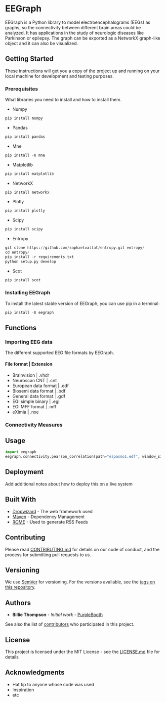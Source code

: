 # EEGraph

EEGraph is a Python library to model electroencephalograms (EEGs) as graphs, so the connectivity between different brain areas could be analyzed. It has applications
in the study of neurologic diseases like Parkinson or epilepsy. The graph can be exported as a NetworkX graph-like object and it can also be visualized. 


## Getting Started

These instructions will get you a copy of the project up and running on your local machine for development and testing purposes.

### Prerequisites

What libraries you need to install and how to install them.

* Numpy
```python
pip install numpy
```
* Pandas
```python
pip install pandas
```
* Mne
```python
pip install -U mne
```
* Matplotlib
```python
pip install matplotlib
```
* NetworkX
```python
pip install networkx
```
* Plotly
```python
pip install plotly
```
* Scipy
```python
pip install scipy
```
* Entropy
```python
git clone https://github.com/raphaelvallat/entropy.git entropy/
cd entropy/
pip install -r requirements.txt
python setup.py develop
```
* Scot
```python
pip install scot
```

### Installing EEGraph

To install the latest stable version of EEGraph, you can use pip in a terminal:

```python
pip install -U eegraph
```

## Functions

### Importing EEG data 
The different supported EEG file formats by EEGraph.

#### File format | Extension
* Brainvision | .vhdr
* Neuroscan CNT  | .cnt
* European data format | .edf
* Biosemi data format | .bdf
* General data format | .gdf
* EGI simple binary | .egi
* EGI MFF format | .mff
* eXimia | .nxe


### Connectivity Measures

## Usage
```python
import eegraph
eegraph.connectivity.pearson_correlation(path="espasmo1.edf", window_size = [0,4], exclude = ['EEG TAntI1-TAntI', 'EEG TAntD1-TAntD', 'EEG EKG1-EKG2'])
```

## Deployment

Add additional notes about how to deploy this on a live system

## Built With

* [Dropwizard](http://www.dropwizard.io/1.0.2/docs/) - The web framework used
* [Maven](https://maven.apache.org/) - Dependency Management
* [ROME](https://rometools.github.io/rome/) - Used to generate RSS Feeds

## Contributing

Please read [CONTRIBUTING.md](https://gist.github.com/PurpleBooth/b24679402957c63ec426) for details on our code of conduct, and the process for submitting pull requests to us.

## Versioning

We use [SemVer](http://semver.org/) for versioning. For the versions available, see the [tags on this repository](https://github.com/your/project/tags). 

## Authors

* **Billie Thompson** - *Initial work* - [PurpleBooth](https://github.com/PurpleBooth)

See also the list of [contributors](https://github.com/your/project/contributors) who participated in this project.

## License

This project is licensed under the MIT License - see the [LICENSE.md](LICENSE.md) file for details

## Acknowledgments

* Hat tip to anyone whose code was used
* Inspiration
* etc

